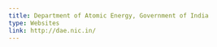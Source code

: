 ```yaml
---
title: Department of Atomic Energy, Government of India
type: Websites
link: http://dae.nic.in/
---
```


